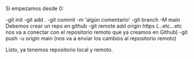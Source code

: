 Si empezamos desde 0:

-git init
-git add .
-git commit -m 'algún comentario'
-git branch -M main
Debemos crear un repo en github
-git remote add origin https (...etc...etc nos va a conectar con el repositorio remoto que ya creamos en Github)
-git push -u origin main (nos va a enviar los cambios al repositorio remoto)


Listo, ya tenemos repositorio local y remoto.
